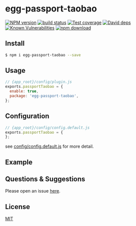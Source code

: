 # egg-passport-taobao

[![NPM version][npm-image]][npm-url]
[![build status][travis-image]][travis-url]
[![Test coverage][codecov-image]][codecov-url]
[![David deps][david-image]][david-url]
[![Known Vulnerabilities][snyk-image]][snyk-url]
[![npm download][download-image]][download-url]

[npm-image]: https://img.shields.io/npm/v/egg-passport-taobao.svg?style=flat-square
[npm-url]: https://npmjs.org/package/egg-passport-taobao
[travis-image]: https://img.shields.io/travis/eggjs/egg-passport-taobao.svg?style=flat-square
[travis-url]: https://travis-ci.org/eggjs/egg-passport-taobao
[codecov-image]: https://img.shields.io/codecov/c/github/eggjs/egg-passport-taobao.svg?style=flat-square
[codecov-url]: https://codecov.io/github/eggjs/egg-passport-taobao?branch=master
[david-image]: https://img.shields.io/david/eggjs/egg-passport-taobao.svg?style=flat-square
[david-url]: https://david-dm.org/eggjs/egg-passport-taobao
[snyk-image]: https://snyk.io/test/npm/egg-passport-taobao/badge.svg?style=flat-square
[snyk-url]: https://snyk.io/test/npm/egg-passport-taobao
[download-image]: https://img.shields.io/npm/dm/egg-passport-taobao.svg?style=flat-square
[download-url]: https://npmjs.org/package/egg-passport-taobao

<!--
Description here.
-->

## Install

```bash
$ npm i egg-passport-taobao --save
```

## Usage

```js
// {app_root}/config/plugin.js
exports.passportTaobao = {
  enable: true,
  package: 'egg-passport-taobao',
};
```

## Configuration

```js
// {app_root}/config/config.default.js
exports.passportTaobao = {
};
```

see [config/config.default.js](config/config.default.js) for more detail.

## Example

<!-- example here -->

## Questions & Suggestions

Please open an issue [here](https://github.com/eggjs/egg/issues).

## License

[MIT](LICENSE)
